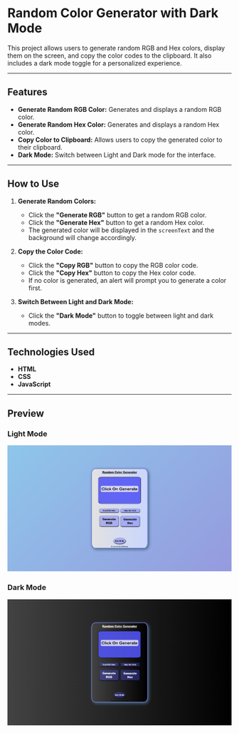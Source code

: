 # Random Color Generator with Dark Mode

This project allows users to generate random RGB and Hex colors, display them on the screen, and copy the color codes to the clipboard. It also includes a dark mode toggle for a personalized experience.

---

## **Features**

- **Generate Random RGB Color:** Generates and displays a random RGB color.
- **Generate Random Hex Color:** Generates and displays a random Hex color.
- **Copy Color to Clipboard:** Allows users to copy the generated color to their clipboard.
- **Dark Mode:** Switch between Light and Dark mode for the interface.

---

## **How to Use**

1. **Generate Random Colors:**
   - Click the **"Generate RGB"** button to get a random RGB color.
   - Click the **"Generate Hex"** button to get a random Hex color.
   - The generated color will be displayed in the `screenText` and the background will change accordingly.

2. **Copy the Color Code:**
   - Click the **"Copy RGB"** button to copy the RGB color code.
   - Click the **"Copy Hex"** button to copy the Hex color code.
   - If no color is generated, an alert will prompt you to generate a color first.

3. **Switch Between Light and Dark Mode:**
   - Click the **"Dark Mode"** button to toggle between light and dark modes.

---

## **Technologies Used**
- **HTML**
- **CSS**
- **JavaScript**

---

## **Preview**

### **Light Mode**
![Light Mode](./preview/light.png)

### **Dark Mode**
![Dark Mode](./preview/dark.png)
